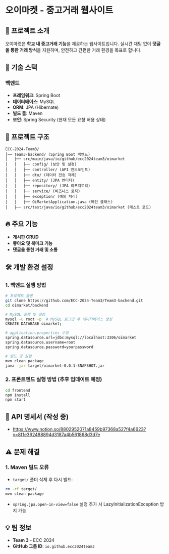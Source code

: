 # 오이마켓 - 중고거래 웹사이트

## 📌 프로젝트 소개
오이마켓은 **학교 내 중고거래 기능**을 제공하는 웹사이트입니다. 
실시간 채팅 없이 **댓글을 통한 거래 방식**을 지원하며, 안전하고 간편한 거래 환경을 목표로 합니다.

## 🚀 기술 스택
### **백엔드**
- **프레임워크**: Spring Boot
- **데이터베이스**: MySQL
- **ORM**: JPA (Hibernate)
- **빌드 툴**: Maven
- **보안**: Spring Security (현재 모든 요청 허용 상태)

## 📁 프로젝트 구조
```
ECC-2024-Team3/
│── Team3-backend/ (Spring Boot 백엔드)
│   ├── src/main/java/io/github/ecc2024team3/oimarket
│   │   ├── config/ (보안 및 설정)
│   │   ├── controller/ (API 엔드포인트)
│   │   ├── dto/ (데이터 전송 객체)
│   │   ├── entity/ (JPA 엔티티)
│   │   ├── repository/ (JPA 리포지토리)
│   │   ├── service/ (비즈니스 로직)
│   │   ├── exception/ (예외 처리)
│   │   ├── OiMarketApplication.java (메인 클래스)
│   ├── src/test/java/io/github/ecc2024team3/oimarket (테스트 코드)
```

## 🔥 주요 기능
- **게시판 CRUD**
- **좋아요 및 북마크 기능**
- **댓글을 통한 거래 및 소통**

## 🛠 개발 환경 설정
### **1. 백엔드 실행 방법**
```bash
# 프로젝트 클론
git clone https://github.com/ECC-2024-Team3/Team3-backend.git
cd oimarket/backend

# MySQL 실행 및 설정
mysql -u root -p  # MySQL 로그인 후 데이터베이스 생성
CREATE DATABASE oimarket;

# application.properties 수정
spring.datasource.url=jdbc:mysql://localhost:3306/oimarket
spring.datasource.username=root
spring.datasource.password=yourpassword

# 빌드 및 실행
mvn clean package
java -jar target/oimarket-0.0.1-SNAPSHOT.jar
```

### **2. 프론트엔드 실행 방법 (추후 업데이트 예정)**
```bash
cd frontend
npm install
npm start
```

## 📜 API 명세서 (작성 중)
- https://www.notion.so/8802952071a8459b97368a527f4a6623?v=8f1e362488894d3187a4b561868d3d7e

## ⚠️ 문제 해결
### **1. Maven 빌드 오류**
- `target/` 폴더 삭제 후 다시 빌드:
```bash
rm -rf target/
mvn clean package
```
- `spring.jpa.open-in-view=false` 설정 추가 시 LazyInitializationException 방지 가능

## 💡 팀 정보
- **Team 3** - ECC 2024
- **GitHub 그룹 ID**: `io.github.ecc2024team3`
